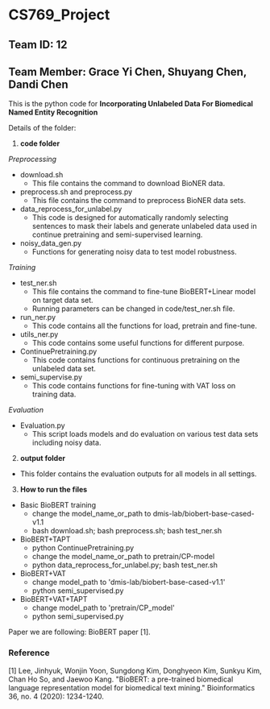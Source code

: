 # CS769_Project
## Team ID: 12
## Team Member: Grace Yi Chen, Shuyang Chen, Dandi Chen

This is the python code for **Incorporating Unlabeled Data For Biomedical Named Entity Recognition**

Details of the folder:

1. **code folder**

 *Preprocessing*
 * download.sh
    + This file contains the command to download BioNER data.
 * preprocess.sh and preprocess.py
    + This file contains the command to preprocess BioNER data sets.
 * data_reprocess_for_unlabel.py
    + This code is designed for automatically randomly selecting sentences to mask their labels and generate unlabeled data used in continue pretraining and semi-supervised learning.
 * noisy_data_gen.py
    + Functions for generating noisy data to test model robustness. 
 
 *Training*
 * test_ner.sh
    + This file contains the command to fine-tune BioBERT+Linear model on target data set.
    + Running parameters can be changed in code/test_ner.sh file. 
 * run_ner.py
    + This code contains all the functions for load, pretrain and fine-tune.
 * utils_ner.py
    + This code contains some useful functions for different purpose.
 * ContinuePretraining.py
    + This code contains functions for continuous pretraining on the unlabeled data set.
 * semi_supervise.py
    + This code contains functions for fine-tuning with VAT loss on training data.
 
 *Evaluation*
 * Evaluation.py
    + This script loads models and do evaluation on various test data sets including noisy data.

2. **output folder**
 * This folder contains the evaluation outputs for all models in all settings.

3. **How to run the files**
 * Basic BioBERT training
    + change the model_name_or_path to dmis-lab/biobert-base-cased-v1.1
    + bash download.sh; bash preprocess.sh; bash test_ner.sh
 * BioBERT+TAPT
    + python ContinuePretraining.py
    + change the model_name_or_path to pretrain/CP-model
    + python data_reprocess_for_unlabel.py; bash test_ner.sh
 * BioBERT+VAT
    + change model_path to 'dmis-lab/biobert-base-cased-v1.1'
    + python semi_supervised.py
 * BioBERT+VAT+TAPT
    + change model_path to 'pretrain/CP_model'
    + python semi_supervised.py

Paper we are following: BioBERT paper [1]. 

### Reference

[1] Lee, Jinhyuk, Wonjin Yoon, Sungdong Kim, Donghyeon Kim, Sunkyu Kim, Chan Ho So, and Jaewoo Kang. "BioBERT: a pre-trained biomedical language representation model for biomedical text mining." Bioinformatics 36, no. 4 (2020): 1234-1240.
